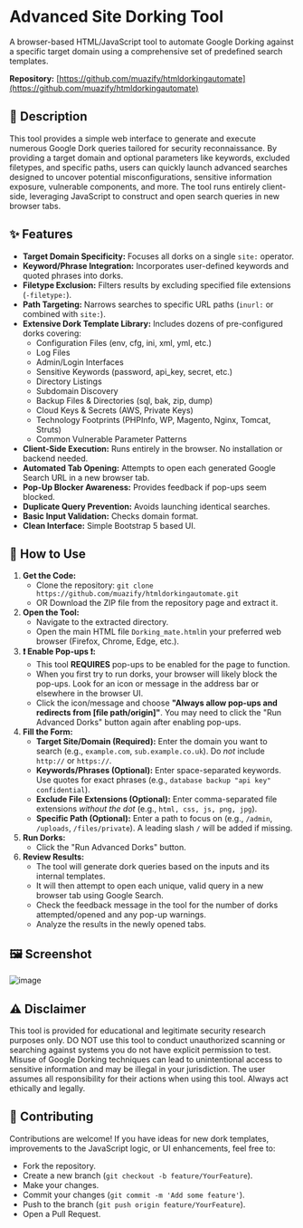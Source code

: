 # Advanced Site Dorking Tool

A browser-based HTML/JavaScript tool to automate Google Dorking against a specific target domain using a comprehensive set of predefined search templates.

**Repository:** [https://github.com/muazify/htmldorkingautomate](https://github.com/muazify/htmldorkingautomate)

## 📜 Description

This tool provides a simple web interface to generate and execute numerous Google Dork queries tailored for security reconnaissance. By providing a target domain and optional parameters like keywords, excluded filetypes, and specific paths, users can quickly launch advanced searches designed to uncover potential misconfigurations, sensitive information exposure, vulnerable components, and more. The tool runs entirely client-side, leveraging JavaScript to construct and open search queries in new browser tabs.

## ✨ Features

* **Target Domain Specificity:** Focuses all dorks on a single `site:` operator.
* **Keyword/Phrase Integration:** Incorporates user-defined keywords and quoted phrases into dorks.
* **Filetype Exclusion:** Filters results by excluding specified file extensions (`-filetype:`).
* **Path Targeting:** Narrows searches to specific URL paths (`inurl:` or combined with `site:`).
* **Extensive Dork Template Library:** Includes dozens of pre-configured dorks covering:
    * Configuration Files (env, cfg, ini, xml, yml, etc.)
    * Log Files
    * Admin/Login Interfaces
    * Sensitive Keywords (password, api_key, secret, etc.)
    * Directory Listings
    * Subdomain Discovery
    * Backup Files & Directories (sql, bak, zip, dump)
    * Cloud Keys & Secrets (AWS, Private Keys)
    * Technology Footprints (PHPInfo, WP, Magento, Nginx, Tomcat, Struts)
    * Common Vulnerable Parameter Patterns
* **Client-Side Execution:** Runs entirely in the browser. No installation or backend needed.
* **Automated Tab Opening:** Attempts to open each generated Google Search URL in a new browser tab.
* **Pop-Up Blocker Awareness:** Provides feedback if pop-ups seem blocked.
* **Duplicate Query Prevention:** Avoids launching identical searches.
* **Basic Input Validation:** Checks domain format.
* **Clean Interface:** Simple Bootstrap 5 based UI.

## 🚀 How to Use

1.  **Get the Code:**
    * Clone the repository: `git clone https://github.com/muazify/htmldorkingautomate.git`
    * OR Download the ZIP file from the repository page and extract it.
2.  **Open the Tool:**
    * Navigate to the extracted directory.
    * Open the main HTML file `Dorking_mate.html`in your preferred web browser (Firefox, Chrome, Edge, etc.).
3.  **❗️ Enable Pop-ups ❗️:**
    * This tool **REQUIRES** pop-ups to be enabled for the page to function.
    * When you first try to run dorks, your browser will likely block the pop-ups. Look for an icon or message in the address bar or elsewhere in the browser UI.
    * Click the icon/message and choose **"Always allow pop-ups and redirects from [file path/origin]"**. You may need to click the "Run Advanced Dorks" button again after enabling pop-ups.
4.  **Fill the Form:**
    * **Target Site/Domain (Required):** Enter the domain you want to search (e.g., `example.com`, `sub.example.co.uk`). Do *not* include `http://` or `https://`.
    * **Keywords/Phrases (Optional):** Enter space-separated keywords. Use quotes for exact phrases (e.g., `database backup "api key" confidential`).
    * **Exclude File Extensions (Optional):** Enter comma-separated file extensions *without the dot* (e.g., `html, css, js, png, jpg`).
    * **Specific Path (Optional):** Enter a path to focus on (e.g., `/admin`, `/uploads`, `/files/private`). A leading slash `/` will be added if missing.
5.  **Run Dorks:**
    * Click the "Run Advanced Dorks" button.
6.  **Review Results:**
    * The tool will generate dork queries based on the inputs and its internal templates.
    * It will then attempt to open each unique, valid query in a new browser tab using Google Search.
    * Check the feedback message in the tool for the number of dorks attempted/opened and any pop-up warnings.
    * Analyze the results in the newly opened tabs.

## 🖼️ Screenshot
![image](https://github.com/user-attachments/assets/864b325f-6917-4ea4-91f4-4b2b927fa335)

## ⚠️ Disclaimer
This tool is provided for educational and legitimate security research purposes only. DO NOT use this tool to conduct unauthorized scanning or searching against systems you do not have explicit permission to test. Misuse of Google Dorking techniques can lead to unintentional access to sensitive information and may be illegal in your jurisdiction. The user assumes all responsibility for their actions when using this tool. Always act ethically and legally.

## 🤝 Contributing
Contributions are welcome! If you have ideas for new dork templates, improvements to the JavaScript logic, or UI enhancements, feel free to:

* Fork the repository.
* Create a new branch (`git checkout -b feature/YourFeature`).
* Make your changes.
* Commit your changes (`git commit -m 'Add some feature'`).
* Push to the branch (`git push origin feature/YourFeature`).
* Open a Pull Request.

  
